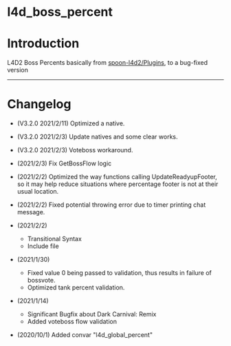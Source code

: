 # l4d_boss_percent

# Introduction
L4D2 Boss Percents basically from [spoon-l4d2/Plugins](https://github.com/spoon-l4d2/Plugins), to a bug-fixed version

<hr>

# Changelog
- (V3.2.0 2021/2/11) Optimized a native.

- (V3.2.0 2021/2/3) Update natives and some clear works.

- (V3.2.0 2021/2/3) Voteboss workaround.

- (2021/2/3) Fix GetBossFlow logic

- (2021/2/2) Optimized the way functions calling UpdateReadyupFooter, so it may help reduce situations where percentage footer is not at their usual location.

- (2021/2/2) Fixed potential throwing error due to timer printing chat message.

- (2021/2/2)
	- Transitional Syntax
	- Include file

- (2021/1/30)
	- Fixed value 0 being passed to validation, thus results in failure of bossvote.
	- Optimized tank percent validation.

- (2021/1/14)
	- Significant Bugfix about Dark Carnival: Remix
	- Added voteboss flow validation

- (2020/10/1) Added convar "l4d_global_percent"